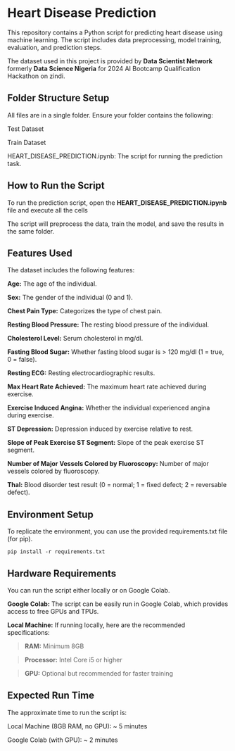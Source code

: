 # Heart Disease Prediction
This repository contains a Python script for predicting heart disease using machine learning. The script includes data preprocessing, model training, evaluation, and prediction steps.

The dataset used in this project is provided by **Data Scientist Network** formerly **Data Science Nigeria** for 2024 AI Bootcamp Qualification Hackathon on zindi.

## Folder Structure Setup
All files are in a single folder. Ensure your folder contains the following:

Test Dataset

Train Dataset

HEART_DISEASE_PREDICTION.ipynb: The script for running the prediction task.

## How to Run the Script
To run the prediction script, open the **HEART_DISEASE_PREDICTION.ipynb** file and execute all the cells

The script will preprocess the data, train the model, and save the results in the same folder.

## Features Used
The dataset includes the following features:

**Age:** The age of the individual.

**Sex:** The gender of the individual (0 and 1).

**Chest Pain Type:** Categorizes the type of chest pain.

**Resting Blood Pressure:** The resting blood pressure of the individual.

**Cholesterol Level:** Serum cholesterol in mg/dl.

**Fasting Blood Sugar:** Whether fasting blood sugar is > 120 mg/dl (1 = true, 0 = false).

**Resting ECG:** Resting electrocardiographic results.

**Max Heart Rate Achieved:** The maximum heart rate achieved during exercise.

**Exercise Induced Angina:** Whether the individual experienced angina during exercise.

**ST Depression:** Depression induced by exercise relative to rest.

**Slope of Peak Exercise ST Segment:** Slope of the peak exercise ST segment.

**Number of Major Vessels Colored by Fluoroscopy:** Number of major vessels colored by fluoroscopy.

**Thal:** Blood disorder test result (0 = normal; 1 = fixed defect; 2 = reversable defect).


## Environment Setup

To replicate the environment, you can use the provided requirements.txt file (for pip).

```pip install -r requirements.txt```


## Hardware Requirements
You can run the script either locally or on Google Colab.

**Google Colab:** The script can be easily run in Google Colab, which provides access to free GPUs and TPUs.

**Local Machine:** If running locally, here are the recommended specifications:

> **RAM:** Minimum 8GB

> **Processor:** Intel Core i5 or higher

> **GPU:** Optional but recommended for faster training


## Expected Run Time
The approximate time to run the script is:

Local Machine (8GB RAM, no GPU): ~ 5 minutes

Google Colab (with GPU): ~ 2 minutes
